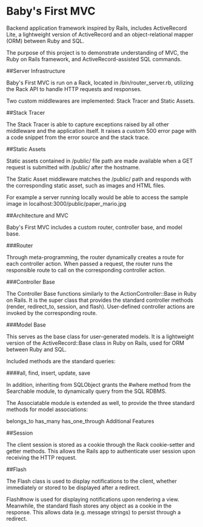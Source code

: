 # Baby's First MVC

Backend application framework inspired by Rails, includes ActiveRecord Lite, a lightweight version of ActiveRecord and an object-relational mapper (ORM) between Ruby and SQL.

The purpose of this project is to demonstrate understanding of MVC, the Ruby on Rails framework, and ActiveRecord-assisted SQL commands.

##Server Infrastructure

Baby's First MVC is run on a Rack, located in /bin/router_server.rb, utilizing the Rack API to handle HTTP requests and responses.

Two custom middlewares are implemented: Stack Tracer and Static Assets.

##Stack Tracer

The Stack Tracer is able to capture exceptions raised by all other middleware and the application itself. It raises a custom 500 error page with a code snippet from the error source and the stack trace.

##Static Assets

Static assets contained in /public/ file path are made available when a GET request is submitted with /public/ after the hostname.

The Static Asset middleware matches the /public/ path and responds with the corresponding static asset, such as images and HTML files.

For example a server running locally would be able to access the sample image in localhost:3000/public/paper_mario.jpg

##Architecture and MVC

Baby's First MVC includes a custom router, controller base, and model base.

###Router

Through meta-programming, the router dynamically creates a route for each controller action. When passed a request, the router runs the responsible route to call on the corresponding controller action.

###Controller Base

The Controller Base functions similarly to the ActionController::Base in Ruby on Rails. It is the super class that provides the standard controller methods (render, redirect_to, session, and flash). User-defined controller actions are invoked by the corresponding route.

###Model Base

This serves as the base class for user-generated models. It is a lightweight version of the ActiveRecord::Base class in Ruby on Rails, used for ORM between Ruby and SQL.

Included methods are the standard queries:

####all, find, insert, update, save

In addition, inheriting from SQLObject grants the #where method from the Searchable module, to dynamically query from the SQL RDBMS.

The Associatable module is extended as well, to provide the three standard methods for model associations:

belongs_to
has_many
has_one_through
Additional Features

##Session

The client session is stored as a cookie through the Rack cookie-setter and getter methods. This allows the Rails app to authenticate user session upon receiving the HTTP request.

##Flash

The Flash class is used to display notifications to the client, whether immediately or stored to be displayed after a redirect.

Flash#now is used for displaying notifications upon rendering a view. Meanwhile, the standard flash stores any object as a cookie in the response. This allows data (e.g. message strings) to persist through a redirect.
